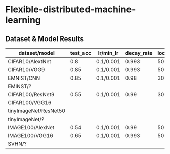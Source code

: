 # Flexible-distributed-machine-learning

## Dataset & Model Results 

| dataset/model         | test_acc | lr/min_lr | decay_rate | local_iteration | batch_size | epoch | momentum | weight_decay |
| --------------------- | -------- | --------- | ---------- | --------------- | ---------- | ----- | -------- | ------------ |
| CIFAR10/AlextNet      | 0.8      | 0.1/0.001 | 0.993      | 50              | 32         | 500   | -1       | 0.00         |
| CIFAR10/VGG9          | 0.85     | 0.1/0.001 | 0.993      | 50              | 32         | 500   | -1       | 0.00         |
| EMNIST/CNN            | 0.85     | 0.1/0.001 | 0.98       | 30              | 32         | 200   | -1       | 0.00         |
| EMINST/?              |          |           |            |                 |            |       |          |              |
| CIFAR100/ResNet9      | 0.55     | 0.1/0.001 | 0.99       | 30              | 32         | 500   | 0.9      | 0.001        |
| CIFAR100/VGG16        |          |           |            |                 |            |       |          |              |
| tinyImageNet/ResNet50 |          |           |            |                 |            |       |          |              |
| tinyImageNet/?        |          |           |            |                 |            |       |          |              |
| IMAGE100/AlexNet      | 0.54     | 0.1/0.001 | 0.99       | 50              | 64         | 120   | -1       | 0.00         |
| IMAGE100/VGG16        | 0.65     | 0.1/0.001 | 0.993      | 50              | 64         | 250   | -1       | 0.00         |
| SVHN/?                |          |           |            |                 |            |       |          |              |

